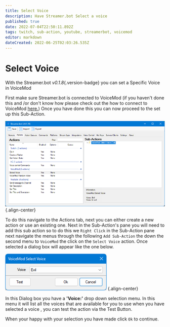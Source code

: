 ```yaml
---
title: Select Voice
description: Have Streamer.bot Select a voice
published: true
date: 2022-07-04T22:50:11.892Z
tags: twitch, sub-action, youtube, streamerbot, voicemod
editor: markdown
dateCreated: 2022-06-25T02:03:26.535Z
---
```


# Select Voice
With the Streamer.bot *v0.1.8*{.version-badge} you can set a Specific Voice in VoiceMod

First make sure Streamer.bot is connected to VoiceMod (if you haven't done this and /or don't know how please check out the how to connect to VoiceMod [here.](/en/Integrations/VoiceMod)) Once you have done this you can now proceed to the set up this Sub-Action.

![select-voice.png](/voicemod/select-voice.png) {.align-center}

To do this navigate to the Actions tab, next you can either create a new action or use an existing one. Next in the Sub-Action's pane you will need to add this sub action so to do this we `Right Click` in the Sub-Action pane next navigate the menus through the following `Add Sub-Action` the down the second menu to `VoiceMod` the click on the `Select Voice` action. Once selected a dialog box will appear like the one below.

![select-voice-dialog.png](/voicemod/select-voice-dialog.png) {.align-center}

In this Dialog box you have a **'Voice:'** drop down selection menu. In this menu it will list all the voices that are available for you to use when you have selected a voice , you can test the action via the Test Button.

When your happy with your selection you have made click `Ok` to continue. 
